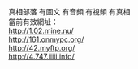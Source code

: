 真相部落 有圖文 有音頻 有視頻 有真相<br>
當前有效網址：<br>
http://1.02.mine.nu/<br>
http://161.onmypc.org/<br>
http://42.myftp.org/<br>
http://4.747.iiiii.info/<br>
